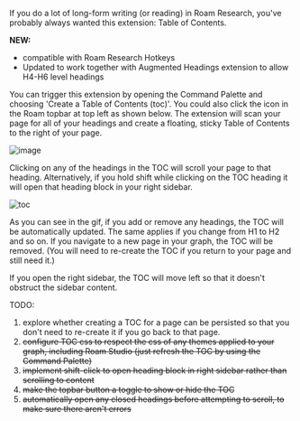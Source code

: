 If you do a lot of long-form writing (or reading) in Roam Research, you've probably always wanted this extension: Table of Contents.

**NEW:**
- compatible with Roam Research Hotkeys
- Updated to work together with Augmented Headings extension to allow H4-H6 level headings

You can trigger this extension by opening the Command Palette and choosing 'Create a Table of Contents (toc)'. You could also click the icon in the Roam topbar at top left as shown below. The extension will scan your page for all of your headings and create a floating, sticky Table of Contents to the right of your page.

![image](https://user-images.githubusercontent.com/6857790/209426667-006486e4-a818-4e24-8994-424d41226f85.png)

Clicking on any of the headings in the TOC will scroll your page to that heading. Alternatively, if you hold shift while clicking on the TOC heading it will open that heading block in your right sidebar.

![toc](https://user-images.githubusercontent.com/6857790/204086802-28cd5b53-f64e-40b9-a3c0-17c8e93a4b44.gif)

As you can see in the gif, if you add or remove any headings, the TOC will be automatically updated. The same applies if you change from H1 to H2 and so on. If you navigate to a new page in your graph, the TOC will be removed. (You will need to re-create the TOC if you return to your page and still need it.)

If you open the right sidebar, the TOC will move left so that it doesn't obstruct the sidebar content.

TODO:
1. explore whether creating a TOC for a page can be persisted so that you don't need to re-create it if you go back to that page.
2. ~~configure TOC css to respect the css of any themes applied to your graph, including Roam Studio (just refresh the TOC by using the Command Palette)~~
3. ~~implement shift-click to open heading block in right sidebar rather than scrolling to content~~
4. ~~make the topbar button a toggle to show or hide the TOC~~
5. ~~automatically open any closed headings before attempting to scroll, to make sure there aren't errors~~
